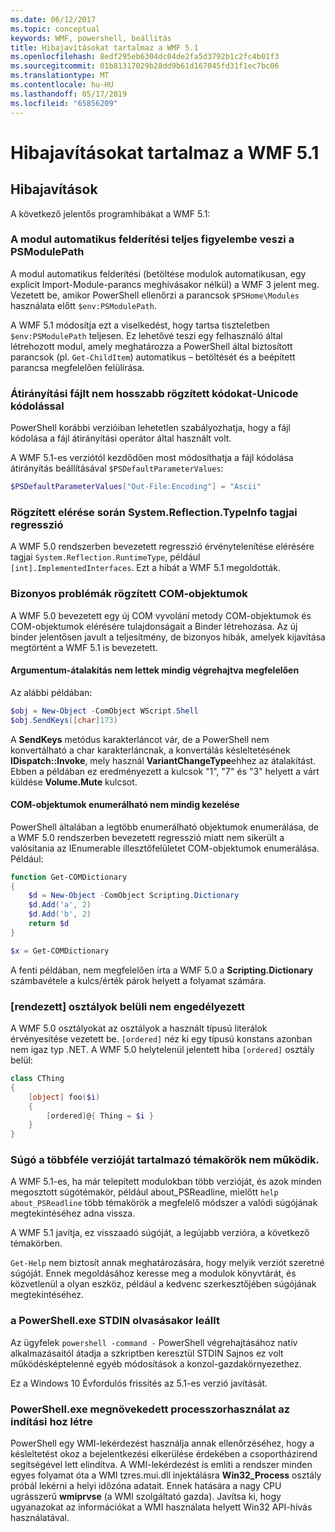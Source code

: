 ```yaml
---
ms.date: 06/12/2017
ms.topic: conceptual
keywords: WMF, powershell, beállítás
title: Hibajavításokat tartalmaz a WMF 5.1
ms.openlocfilehash: 8edf295eb6304dc04de2fa5d3792b1c2fc4b01f3
ms.sourcegitcommit: 01b81317029b28dd9b61d167045fd31f1ec7bc06
ms.translationtype: MT
ms.contentlocale: hu-HU
ms.lasthandoff: 05/17/2019
ms.locfileid: "65856209"
---
```

# <a name="bug-fixes-in-wmf-51"></a>Hibajavításokat tartalmaz a WMF 5.1

## <a name="bug-fixes"></a>Hibajavítások

A következő jelentős programhibákat a WMF 5.1:

### <a name="module-auto-discovery-fully-honors-psmodulepath"></a>A modul automatikus felderítési teljes figyelembe veszi a PSModulePath

A modul automatikus felderítési (betöltése modulok automatikusan, egy explicit Import-Module-parancs meghívásakor nélkül) a WMF 3 jelent meg. Vezetett be, amikor PowerShell ellenőrzi a parancsok `$PSHome\Modules` használata előtt `$env:PSModulePath`.

A WMF 5.1 módosítja ezt a viselkedést, hogy tartsa tiszteletben `$env:PSModulePath` teljesen. Ez lehetővé teszi egy felhasználó által létrehozott modul, amely meghatározza a PowerShell által biztosított parancsok (pl. `Get-ChildItem`) automatikus – betöltését és a beépített parancsa megfelelően felülírása.

### <a name="file-redirection-no-longer-hard-codes--encoding-unicode"></a>Átirányítási fájlt nem hosszabb rögzített kódokat-Unicode kódolással

PowerShell korábbi verzióiban lehetetlen szabályozhatja, hogy a fájl kódolása a fájl átirányítási operátor által használt volt.

A WMF 5.1-es verziótól kezdődően most módosíthatja a fájl kódolása átirányítás beállításával `$PSDefaultParameterValues`:

```powershell
$PSDefaultParameterValues["Out-File:Encoding"] = "Ascii"
```

### <a name="fixed-a-regression-in-accessing-members-of-systemreflectiontypeinfo"></a>Rögzített elérése során System.Reflection.TypeInfo tagjai regresszió

A WMF 5.0 rendszerben bevezetett regresszió érvénytelenítése elérésére tagjai `System.Reflection.RuntimeType`, például `[int].ImplementedInterfaces`. Ezt a hibát a WMF 5.1 megoldották.

### <a name="fixed-some-issues-with-com-objects"></a>Bizonyos problémák rögzített COM-objektumok

A WMF 5.0 bevezetett egy új COM vyvolání metody COM-objektumok és COM-objektumok elérésére tulajdonságait a Binder létrehozása. Az új binder jelentősen javult a teljesítmény, de bizonyos hibák, amelyek kijavítása megtörtént a WMF 5.1 is bevezetett.

#### <a name="argument-conversions-were-not-always-performed-correctly"></a>Argumentum-átalakítás nem lettek mindig végrehajtva megfelelően

Az alábbi példában:

```powershell
$obj = New-Object -ComObject WScript.Shell
$obj.SendKeys([char]173)
```

A **SendKeys** metódus karakterláncot vár, de a PowerShell nem konvertálható a char karakterláncnak, a konvertálás késleltetésének **IDispatch::Invoke**, mely használ **VariantChangeType**ehhez az átalakítást. Ebben a példában ez eredményezett a kulcsok "1", "7" és "3" helyett a várt küldése **Volume.Mute** kulcsot.

#### <a name="enumerable-com-objects-not-always-handled-correctly"></a>COM-objektumok enumerálható nem mindig kezelése

PowerShell általában a legtöbb enumerálható objektumok enumerálása, de a WMF 5.0 rendszerben bevezetett regresszió miatt nem sikerült a valósítania az IEnumerable illesztőfelületet COM-objektumok enumerálása. Például:

```powershell
function Get-COMDictionary
{
    $d = New-Object -ComObject Scripting.Dictionary
    $d.Add('a', 2)
    $d.Add('b', 2)
    return $d
}

$x = Get-COMDictionary
```

A fenti példában, nem megfelelően írta a WMF 5.0 a **Scripting.Dictionary** számbavétele a kulcs/érték párok helyett a folyamat számára.

### <a name="ordered-was-not-allowed-inside-classes"></a>[rendezett] osztályok belüli nem engedélyezett

A WMF 5.0 osztályokat az osztályok a használt típusú literálok érvényesítése vezetett be. `[ordered]` néz ki egy típusú konstans azonban nem igaz typ .NET. A WMF 5.0 helytelenül jelentett hiba `[ordered]` osztály belül:

```powershell
class CThing
{
    [object] foo($i)
    {
        [ordered]@{ Thing = $i }
    }
}
```

### <a name="help-on-about-topics-with-multiple-versions-does-not-work"></a>Súgó a többféle verzióját tartalmazó témakörök nem működik.

A WMF 5.1-es, ha már telepített modulokban több verzióját, és azok minden megosztott súgótémakör, például about_PSReadline, mielőtt `help about_PSReadline` több témakörök a megfelelő módszer a valódi súgójának megtekintéséhez adna vissza.

A WMF 5.1 javítja, ez visszaadó súgóját, a legújabb verzióra, a következő témakörben.

`Get-Help` nem biztosít annak meghatározására, hogy melyik verziót szeretné súgóját. Ennek megoldásához keresse meg a modulok könyvtárát, és közvetlenül a olyan eszköz, például a kedvenc szerkesztőjében súgójának megtekintéséhez.

### <a name="powershellexe-reading-from-stdin-stopped-working"></a>a PowerShell.exe STDIN olvasásakor leállt

Az ügyfelek `powershell -command -` PowerShell végrehajtásához natív alkalmazásaitól átadja a szkriptben keresztül STDIN Sajnos ez volt működésképtelenné egyéb módosítások a konzol-gazdakörnyezethez.

Ez a Windows 10 Évfordulós frissítés az 5.1-es verzió javítását.

### <a name="powershellexe-creates-spike-in-cpu-usage-on-startup"></a>PowerShell.exe megnövekedett processzorhasználat az indítási hoz létre

PowerShell egy WMI-lekérdezést használja annak ellenőrzéséhez, hogy a késleltetést okoz a bejelentkezési elkerülése érdekében a csoportházirend segítségével lett elindítva. A WMI-lekérdezést is említi a rendszer minden egyes folyamat óta a WMI tzres.mui.dll injektálásra **Win32_Process** osztály próbál lekérni a helyi időzóna adatait. Ennek hatására a nagy CPU ugrásszerű **wmiprvse** (a WMI szolgáltató gazda). Javítsa ki, hogy ugyanazokat az információkat a WMI használata helyett Win32 API-hívás használatával.
